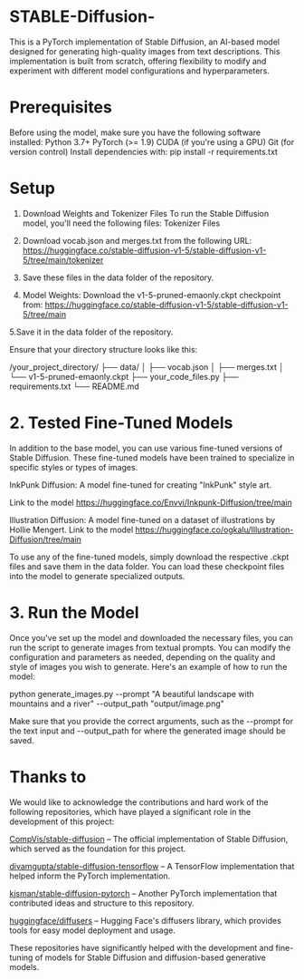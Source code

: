 # STABLE-Diffusion-

This is a PyTorch implementation of Stable Diffusion, an AI-based model designed for generating high-quality images from text descriptions. This implementation is built from scratch, offering flexibility to modify and experiment with different model configurations and hyperparameters.

# Prerequisites

Before using the model, make sure you have the following software installed:
Python 3.7+
PyTorch (>= 1.9)
CUDA (if you're using a GPU)
Git (for version control)
Install dependencies with:
pip install -r requirements.txt

# Setup

1. Download Weights and Tokenizer Files
To run the Stable Diffusion model, you'll need the following files:
Tokenizer Files

2. Download vocab.json and merges.txt from the following URL: https://huggingface.co/stable-diffusion-v1-5/stable-diffusion-v1-5/tree/main/tokenizer

3. Save these files in the data folder of the repository.

4. Model Weights: Download the v1-5-pruned-emaonly.ckpt checkpoint from: https://huggingface.co/stable-diffusion-v1-5/stable-diffusion-v1-5/tree/main

5.Save it in the data folder of the repository.

Ensure that your directory structure looks like this:

/your_project_directory/
    ├── data/
    │   ├── vocab.json
    │   ├── merges.txt
    │   └── v1-5-pruned-emaonly.ckpt
    ├── your_code_files.py
    ├── requirements.txt
    └── README.md

# 2. Tested Fine-Tuned Models

In addition to the base model, you can use various fine-tuned versions of Stable Diffusion. These fine-tuned models have been trained to specialize in specific styles or types of images.

InkPunk Diffusion: 
A model fine-tuned for creating "InkPunk" style art.

Link to the model  https://huggingface.co/Envvi/Inkpunk-Diffusion/tree/main

Illustration Diffusion: A model fine-tuned on a dataset of illustrations by Hollie Mengert.
Link to the model  https://huggingface.co/ogkalu/Illustration-Diffusion/tree/main

To use any of the fine-tuned models, simply download the respective .ckpt files and save them in the data folder. You can load these checkpoint files into the model to generate specialized outputs.

# 3. Run the Model
Once you've set up the model and downloaded the necessary files, you can run the script to generate images from textual prompts. You can modify the configuration and parameters as needed, depending on the quality and style of images you wish to generate.
Here's an example of how to run the model:

python generate_images.py --prompt "A beautiful landscape with mountains and a river" --output_path "output/image.png"

Make sure that you provide the correct arguments, such as the --prompt for the text input and --output_path for where the generated image should be saved.

# Thanks to 

We would like to acknowledge the contributions and hard work of the following repositories, which have played a significant role in the development of this project:

[CompVis/stable-diffusion](https://github.com/CompVis/stable-diffusion/)  – The official implementation of Stable Diffusion, which served as the foundation for this project.

[divamgupta/stable-diffusion-tensorflow](https://github.com/divamgupta/stable-diffusion-tensorflow) – A TensorFlow implementation that helped inform the PyTorch implementation.

[kjsman/stable-diffusion-pytorch](https://github.com/kjsman/stable-diffusion-pytorch) – Another PyTorch implementation that contributed ideas and structure to this repository.

[huggingface/diffusers](https://github.com/huggingface/diffusers/) – Hugging Face's diffusers library, which provides tools for easy model deployment and usage.

These repositories have significantly helped with the development and fine-tuning of models for Stable Diffusion and diffusion-based generative models.
